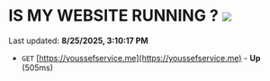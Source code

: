 # IS MY WEBSITE RUNNING ? [![](https://img.shields.io/static/v1?label=Sponsor&message=%E2%9D%A4&logo=GitHub&color=%23fe8e86)](https://github.com/sponsors/Youssef-Lehmam)

Last updated: **8/25/2025, 3:10:17 PM**

- `GET` [https://youssefservice.me](https://youssefservice.me) - **Up** (505ms)
